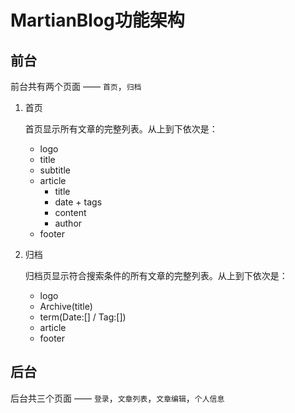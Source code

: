 MartianBlog功能架构
=================

前台
---

前台共有两个页面 —— `首页`，`归档`

1. 首页

	首页显示所有文章的完整列表。从上到下依次是：
	
	+ logo
	+ title
	+ subtitle
	+ article
		+ title
		+ date + tags
		+ content
		+ author
	+ footer
	
2. 归档

	归档页显示符合搜索条件的所有文章的完整列表。从上到下依次是：
	
	+ logo
	+ Archive(title)
	+ term(Date:[] / Tag:[])
	+ article
	+ footer
	

后台
---

后台共三个页面 —— `登录`，`文章列表`，`文章编辑`，`个人信息`